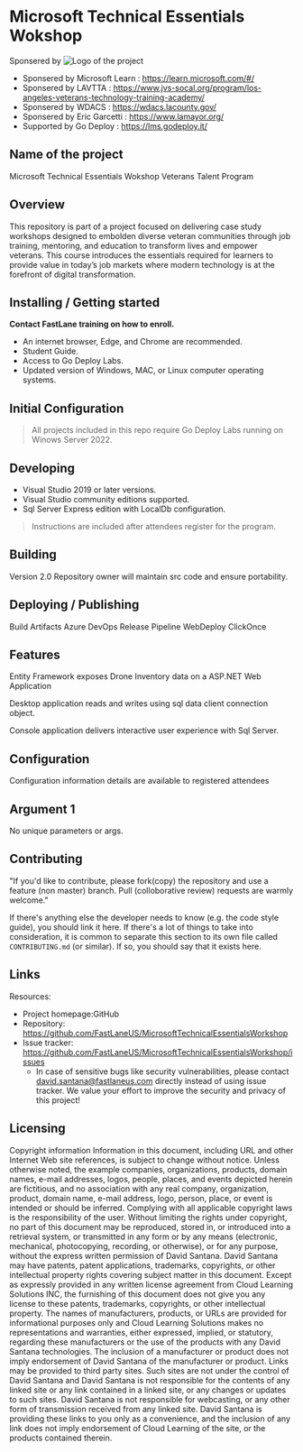 # Microsoft Technical Essentials Wokshop
Sponsered by ![Logo of the project](https://biz.prlog.org/JVSSoCal/logo.jpg)
- Sponsered by Microsoft Learn : https://learn.microsoft.com/#/
- Sponsered by LAVTTA : https://www.jvs-socal.org/program/los-angeles-veterans-technology-training-academy/
- Sponsered by WDACS : https://wdacs.lacounty.gov/
- Sponsered by Eric Garcetti : https://www.lamayor.org/
- Supported by Go Deploy : https://lms.godeploy.it/


## Name of the project
Microsoft Technical Essentials Wokshop
Veterans Talent Program

## Overview
This repository is part of a project focused on delivering case study workshops designed to embolden diverse veteran communities through job training, mentoring, and education to transform lives and empower veterans. This course introduces the essentials required for learners to provide value in today’s job markets where modern technology is at the forefront of digital transformation.

## Installing / Getting started

**Contact FastLane training on how to enroll.**
- An internet browser, Edge, and Chrome are recommended.
- Student Guide.
- Access to Go Deploy Labs.
- Updated version of Windows, MAC, or Linux computer operating systems.

## Initial Configuration

> All projects included in this repo require Go Deploy Labs running on Winows Server 2022.

## Developing

- Visual Studio 2019 or later versions.
- Visual Studio community editions supported.
- Sql Server Express edition with LocalDb configuration.


> Instructions are included after attendees register for the program.

## Building
Version 2.0
Repository owner will maintain src code and ensure portability.

## Deploying / Publishing

Build Artifacts
Azure DevOps Release Pipeline
WebDeploy
ClickOnce

## Features

Entity Framework exposes Drone Inventory data on a ASP.NET Web Application

Desktop application reads and writes using sql data client connection object.

Console application delivers interactive user experience with Sql Server.

## Configuration

Configuration information details are available to registered attendees

## Argument 1
No unique parameters or args.


## Contributing

"If you'd like to contribute, please fork(copy) the repository and use a feature (non master)
branch. Pull (colloborative review) requests are warmly welcome."

If there's anything else the developer needs to know (e.g. the code style
guide), you should link it here. If there's a lot of things to take into
consideration, it is common to separate this section to its own file called
`CONTRIBUTING.md` (or similar). If so, you should say that it exists here.

## Links

Resources:

- Project homepage:GitHub 
- Repository: https://github.com/FastLaneUS/MicrosoftTechnicalEssentialsWorkshop
- Issue tracker: https://github.com/FastLaneUS/MicrosoftTechnicalEssentialsWorkshop/issues
  - In case of sensitive bugs like security vulnerabilities, please contact
    david.santana@fastlaneus.com directly instead of using issue tracker. We value your effort
    to improve the security and privacy of this project!


## Licensing
Copyright information
Information in this document, including URL and other Internet Web site references, is subject to change without notice. Unless otherwise noted, the example companies, organizations, products, domain names, e-mail addresses, logos, people, places, and events depicted herein are fictitious, and no association with any real company, organization, product, domain name, e-mail address, logo, person, place, or event is intended or should be inferred. Complying with all applicable copyright laws is the responsibility of the user. Without limiting the rights under copyright, no part of this document may be reproduced, stored in, or introduced into a retrieval system, or transmitted in any form or by any means (electronic, mechanical, photocopying, recording, or otherwise), or for any purpose, without the express written permission of David Santana.
David Santana may have patents, patent applications, trademarks, copyrights, or other intellectual property rights covering subject matter in this document. Except as expressly provided in any written license agreement from Cloud Learning Solutions INC, the furnishing of this document does not give you any license to these patents, trademarks, copyrights, or other intellectual property.
The names of manufacturers, products, or URLs are provided for informational purposes only and Cloud Learning Solutions makes no representations and warranties, either expressed, implied, or statutory, regarding these manufacturers or the use of the products with any David Santana technologies. The inclusion of a manufacturer or product does not imply endorsement of David Santana of the manufacturer or product. Links may be provided to third party sites. Such sites are not under the control of David Santana and David Santana is not responsible for the contents of any linked site or any link contained in a linked site, or any changes or updates to such sites. David Santana is not responsible for webcasting, or any other form of transmission received from any linked site. David Santana is providing these links to you only as a convenience, and the inclusion of any link does not imply endorsement of Cloud Learning of the site, or the products contained therein.

